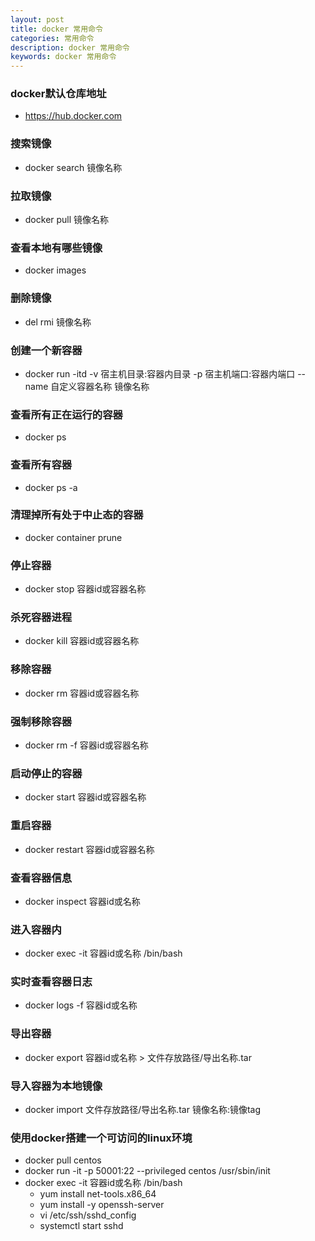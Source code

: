 ```yaml
---
layout: post
title: docker 常用命令
categories: 常用命令
description: docker 常用命令
keywords: docker 常用命令
---
```


### docker默认仓库地址
- https://hub.docker.com

### 搜索镜像
- docker search 镜像名称

### 拉取镜像
- docker pull 镜像名称

### 查看本地有哪些镜像
- docker images

### 删除镜像
- del rmi 镜像名称

### 创建一个新容器
- docker run -itd -v 宿主机目录:容器内目录 -p 宿主机端口:容器内端口 --name 自定义容器名称 镜像名称

### 查看所有正在运行的容器
- docker ps

### 查看所有容器
- docker ps -a

### 清理掉所有处于中止态的容器
- docker container prune

### 停止容器
- docker stop 容器id或容器名称

### 杀死容器进程
- docker kill 容器id或容器名称

### 移除容器
- docker rm 容器id或容器名称

### 强制移除容器
- docker rm -f 容器id或容器名称

### 启动停止的容器
- docker start 容器id或容器名称

### 重启容器
- docker restart 容器id或容器名称

### 查看容器信息
- docker inspect 容器id或名称

### 进入容器内
- docker exec -it 容器id或名称 /bin/bash

### 实时查看容器日志
- docker logs -f 容器id或名称

### 导出容器
- docker export 容器id或名称 > 文件存放路径/导出名称.tar

### 导入容器为本地镜像
- docker import 文件存放路径/导出名称.tar 镜像名称:镜像tag

### 使用docker搭建一个可访问的linux环境
- docker pull centos
- docker run -it -p 50001:22 --privileged centos /usr/sbin/init
- docker exec -it 容器id或名称 /bin/bash
  - yum install net-tools.x86_64
  - yum install -y openssh-server
  - vi /etc/ssh/sshd_config
  - systemctl start sshd
